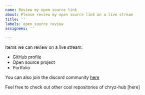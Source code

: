 ```yaml
---
name: Review my open source link
about: Please review my open source link on a live stream
title: ''
labels: open source review
assignees: ''

---
```


Items we can review on a live stream:

- GitHub profile
- Open source project
- Portfolio

You can also join the discord community [here](https://discord.gg/c6RhGwcP5b)

Feel free to check out other cool repositories of chryz-hub [here]

